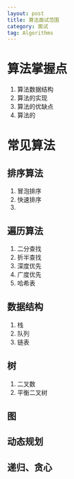 ```yaml
---
layout: post
title: 算法面试范围
category: 面试
tag: Algorithms 
---
```


# 算法掌握点
1. 算法数据结构
2. 算法的实现
3. 算法的优缺点
4. 算法的

# 常见算法
## 排序算法
1. 冒泡排序
2. 快速排序
3. 
## 遍历算法
1. 二分查找
2. 折半查找
3. 深度优先
4. 广度优先
5. 哈希表
## 数据结构
1. 栈
2. 队列
3. 链表
## 树
1. 二叉数
2. 平衡二叉树
## 图 
## 动态规划
## 递归、贪心

